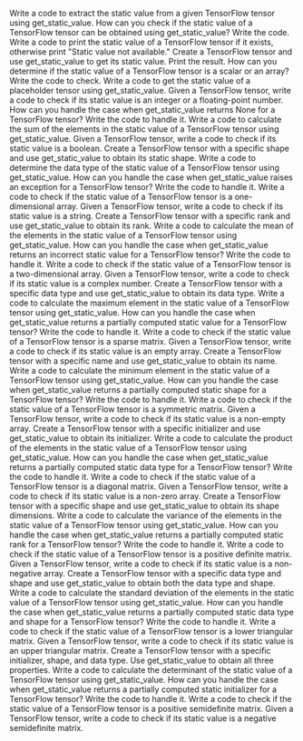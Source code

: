 Write a code to extract the static value from a given TensorFlow tensor using get_static_value.
How can you check if the static value of a TensorFlow tensor can be obtained using get_static_value? Write the code.
Write a code to print the static value of a TensorFlow tensor if it exists, otherwise print "Static value not available."
Create a TensorFlow tensor and use get_static_value to get its static value. Print the result.
How can you determine if the static value of a TensorFlow tensor is a scalar or an array? Write the code to check.
Write a code to get the static value of a placeholder tensor using get_static_value.
Given a TensorFlow tensor, write a code to check if its static value is an integer or a floating-point number.
How can you handle the case when get_static_value returns None for a TensorFlow tensor? Write the code to handle it.
Write a code to calculate the sum of the elements in the static value of a TensorFlow tensor using get_static_value.
Given a TensorFlow tensor, write a code to check if its static value is a boolean.
Create a TensorFlow tensor with a specific shape and use get_static_value to obtain its static shape.
Write a code to determine the data type of the static value of a TensorFlow tensor using get_static_value.
How can you handle the case when get_static_value raises an exception for a TensorFlow tensor? Write the code to handle it.
Write a code to check if the static value of a TensorFlow tensor is a one-dimensional array.
Given a TensorFlow tensor, write a code to check if its static value is a string.
Create a TensorFlow tensor with a specific rank and use get_static_value to obtain its rank.
Write a code to calculate the mean of the elements in the static value of a TensorFlow tensor using get_static_value.
How can you handle the case when get_static_value returns an incorrect static value for a TensorFlow tensor? Write the code to handle it.
Write a code to check if the static value of a TensorFlow tensor is a two-dimensional array.
Given a TensorFlow tensor, write a code to check if its static value is a complex number.
Create a TensorFlow tensor with a specific data type and use get_static_value to obtain its data type.
Write a code to calculate the maximum element in the static value of a TensorFlow tensor using get_static_value.
How can you handle the case when get_static_value returns a partially computed static value for a TensorFlow tensor? Write the code to handle it.
Write a code to check if the static value of a TensorFlow tensor is a sparse matrix.
Given a TensorFlow tensor, write a code to check if its static value is an empty array.
Create a TensorFlow tensor with a specific name and use get_static_value to obtain its name.
Write a code to calculate the minimum element in the static value of a TensorFlow tensor using get_static_value.
How can you handle the case when get_static_value returns a partially computed static shape for a TensorFlow tensor? Write the code to handle it.
Write a code to check if the static value of a TensorFlow tensor is a symmetric matrix.
Given a TensorFlow tensor, write a code to check if its static value is a non-empty array.
Create a TensorFlow tensor with a specific initializer and use get_static_value to obtain its initializer.
Write a code to calculate the product of the elements in the static value of a TensorFlow tensor using get_static_value.
How can you handle the case when get_static_value returns a partially computed static data type for a TensorFlow tensor? Write the code to handle it.
Write a code to check if the static value of a TensorFlow tensor is a diagonal matrix.
Given a TensorFlow tensor, write a code to check if its static value is a non-zero array.
Create a TensorFlow tensor with a specific shape and use get_static_value to obtain its shape dimensions.
Write a code to calculate the variance of the elements in the static value of a TensorFlow tensor using get_static_value.
How can you handle the case when get_static_value returns a partially computed static rank for a TensorFlow tensor? Write the code to handle it.
Write a code to check if the static value of a TensorFlow tensor is a positive definite matrix.
Given a TensorFlow tensor, write a code to check if its static value is a non-negative array.
Create a TensorFlow tensor with a specific data type and shape and use get_static_value to obtain both the data type and shape.
Write a code to calculate the standard deviation of the elements in the static value of a TensorFlow tensor using get_static_value.
How can you handle the case when get_static_value returns a partially computed static data type and shape for a TensorFlow tensor? Write the code to handle it.
Write a code to check if the static value of a TensorFlow tensor is a lower triangular matrix.
Given a TensorFlow tensor, write a code to check if its static value is an upper triangular matrix.
Create a TensorFlow tensor with a specific initializer, shape, and data type. Use get_static_value to obtain all three properties.
Write a code to calculate the determinant of the static value of a TensorFlow tensor using get_static_value.
How can you handle the case when get_static_value returns a partially computed static initializer for a TensorFlow tensor? Write the code to handle it.
Write a code to check if the static value of a TensorFlow tensor is a positive semidefinite matrix.
Given a TensorFlow tensor, write a code to check if its static value is a negative semidefinite matrix.